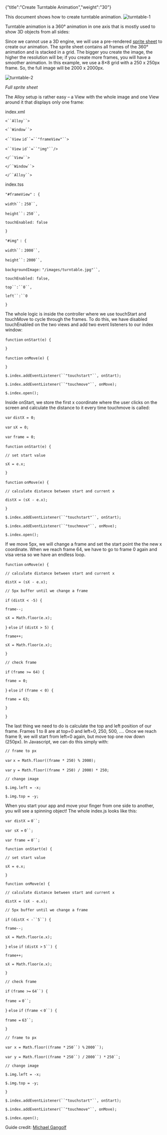 {"title":"Create Turntable Animation","weight":"30"} 

This document shows how to create turntable animation. ![turntable-1](/Images/appc/download/thumbnails/56296120/turntable-1.png)

Turntable animation is a 360° animation in one axis that is mostly used to show 3D objects from all sides:

Since we cannot use a 3D engine, we will use a pre-rendered [sprite sheet](https://en.wikipedia.org/wiki/Sprite_(computer_graphics)) to create our animation. The sprite sheet contains all frames of the 360° animation and is stacked in a grid. The bigger you create the image, the higher the resolution will be; if you create more frames, you will have a smoother animation. In this example, we use a 8×8 grid with a 250 x 250px frame. So, the full image will be 2000 x 2000px.

![turntable-2](/Images/appc/download/attachments/56296120/turntable-2.jpg)

_Full sprite sheet_

The Alloy setup is rather easy – a View with the whole image and one View around it that displays only one frame:

index.xml

`<``Alloy``>`

`<``Window``>`

`<``View`  `id``=``"frameView"``>`

`<``View`  `id``=``"img"``/>`

`</``View``>`

`</``Window``>`

`</``Alloy``>`

index.tss

`"#frameView"` `: {`

`width``:` `250``,`

`height``:` `250``,`

`touchEnabled: false`

`}`

`"#img"` `: {`

`width``:` `2000``,`

`height``:` `2000``,`

`backgroundImage:` `"/images/turntable.jpg"``,`

`touchEnabled: false,`

`top``:``0``,`

`left``:``0`

`}`

The whole logic is inside the controller where we use touchStart and touchMove to cycle through the frames. To do this, we have disabled touchEnabled on the two views and add two event listeners to our index window:

`function` `onStart(e) {`

`}`

`function` `onMove(e) {`

`}`

`$.index.addEventListener(``"touchstart"``, onStart);`

`$.index.addEventListener(``"touchmove"``, onMove);`

`$.index.open();`

Inside onStart, we store the first x coordinate where the user clicks on the screen and calculate the distance to it every time touchmove is called:

`var` `distX = 0;`

`var` `sX = 0;`

`var` `frame = 0;`

`function` `onStart(e) {`

`// set start value`

`sX = e.x;`

`}`

`function` `onMove(e) {`

`// calculate distance between start and current x`

`distX = (sX - e.x);`

`}`

`$.index.addEventListener(``"touchstart"``, onStart);`

`$.index.addEventListener(``"touchmove"``, onMove);`

`$.index.open();`

If we move 5px, we will change a frame and set the start point the the new x coordinate. When we reach frame 64, we have to go to frame 0 again and visa versa so we have an endless loop.

`function` `onMove(e) {`

`// calculate distance between start and current x`

`distX = (sX - e.x);`

`// 5px buffer until we change a frame`

`if` `(distX < -5) {`

`frame--;`

`sX = Math.floor(e.x);`

`}` `else`  `if` `(distX > 5) {`

`frame++;`

`sX = Math.floor(e.x);`

`}`

`// check frame`

`if` `(frame >= 64) {`

`frame = 0;`

`}` `else`  `if` `(frame < 0) {`

`frame = 63;`

`}`

`}`

The last thing we need to do is calculate the top and left position of our frame. Frames 1 to 8 are at top=0 and left=0, 250, 500, …. Once we reach frame 9, we will start from left=0 again, but move top one row down (250px). In Javascript, we can do this simply with:

`// frame to px`

`var` `x = Math.floor((frame * 250) % 2000);`

`var` `y = Math.floor((frame * 250) / 2000) * 250;`

`// change image`

`$.img.left = -x;`

`$.img.top = -y;`

When you start your app and move your finger from one side to another, you will see a spinning object! The whole index.js looks like this:

`var distX =` `0``;`

`var sX =` `0``;`

`var frame =` `0``;`

`function onStart(e) {`

`// set start value`

`sX = e.x;`

`}`

`function onMove(e) {`

`// calculate distance between start and current x`

`distX = (sX - e.x);`

`// 5px buffer until we change a frame`

`if` `(distX < -``5``) {`

`frame--;`

`sX = Math.floor(e.x);`

`}` `else`  `if` `(distX >` `5``) {`

`frame++;`

`sX = Math.floor(e.x);`

`}`

`// check frame`

`if` `(frame >=` `64``) {`

`frame =` `0``;`

`}` `else`  `if` `(frame <` `0``) {`

`frame =` `63``;`

`}`

`// frame to px`

`var x = Math.floor((frame *` `250``) %` `2000``);`

`var y = Math.floor((frame *` `250``) /` `2000``) *` `250``;`

`// change image`

`$.img.left = -x;`

`$.img.top = -y;`

`}`

`$.index.addEventListener(``"touchstart"``, onStart);`

`$.index.addEventListener(``"touchmove"``, onMove);`

`$.index.open();`

Guide credit: [Michael Gangolf](http://github.com/m1ga)